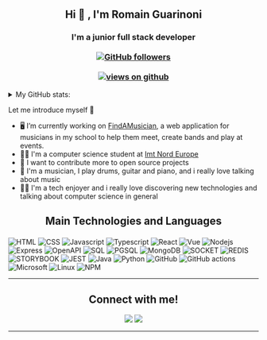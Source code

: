 <h2 align="center"> Hi 👋 , I'm Romain Guarinoni <br/></h2> 
<h3 align="center">I'm a junior full stack developer <br> <br>
  <a href="https://github.com/RomainGuarinoni" target="_blank">
    <img alt="GitHub followers" src="https://img.shields.io/github/followers/RomainGuarinoni?label=Github%20followers&style=for-the-badge">
  </a> <br> <br>
  <a href="https://github.com/RomainGuarinoni" target="_blank">
    <img src="https://img.shields.io/github/stars/RomainGuarinoni?style=social" alt="views on github" />
  </a>
  </h3>   
                             
             
<details>
   <summary>My GitHub stats:</summary>
<div align="center">
<p><img src="https://github-readme-stats.vercel.app/api?username=RomainGuarinoni&theme=blue-green"  ></p>
  <br>
<p href="#"><img src="https://github-readme-stats.vercel.app/api/top-langs/?username=RomainGuarinoni" ></p>
<p><img align="center" src="https://github-readme-streak-stats.herokuapp.com/?user=RomainGuarinoni" alt="RomainGuarinoni Stats" /></p>
</div>
</details> 
 

 
Let me introduce myself  👦

- 🖥️ I’m currently working on [FindAMusician](https://github.com/RomainGuarinoni/findAMusician), a web application for musicians in my school to help them meet, create bands and play at events.
- 👨‍🎓 I'm a computer science student at [Imt Nord Europe](https://imt-nord-europe.fr/en/)
- 🎯 I want to contribute more to open source projects
- 🎵 I'm a musician, I play drums, guitar and piano, and i really love talking about music
- 👨‍💻 I'm a tech enjoyer and i really love discovering new technologies and talking about computer science in general

<h2 align="center">

 Main Technologies and Languages 
</h2>


![HTML](https://img.shields.io/badge/HTML-F16529?style=for-the-badge&logo=html5&logoColor=white)
![CSS](https://img.shields.io/badge/CSS-2962E9?style=for-the-badge&logo=css3&logoColor=white)
![Javascript](https://img.shields.io/badge/JAVASCRIPT-EFD81D?style=for-the-badge&logo=javascript&logoColor=white)
![Typescript](https://img.shields.io/badge/TYPESCRIPT-2E74C0?style=for-the-badge&logo=typescript&logoColor=white)
![React](https://img.shields.io/badge/REACT-5ED3F3?style=for-the-badge&logo=react&logoColor=white)
![Vue](https://img.shields.io/badge/VUE-3FB27F?style=for-the-badge&logo=vuedotjs&logoColor=white)
![Nodejs](https://img.shields.io/badge/NODE_JS-6DA55F?style=for-the-badge&logo=nodedotjs&logoColor=white)
![Express](https://img.shields.io/badge/EXPRESS-5E5E5E?style=for-the-badge&logo=express&logoColor=white)
![OpenAPI](https://img.shields.io/badge/OPEN_API-3776AB?style=for-the-badge&logo=openapiinitiative&logoColor=white)
![SQL](https://img.shields.io/badge/SQL-3294d4?style=for-the-badge&logo=mysql&logoColor=white)
![PGSQL](https://img.shields.io/badge/PGSQL-31648c?style=for-the-badge&logo=postgresql&logoColor=white)
![MongoDB](https://img.shields.io/badge/MONGODB-80c265?style=for-the-badge&logo=mongodb&logoColor=white)
![SOCKET](https://img.shields.io/badge/SOCKET-010101?style=for-the-badge&logo=socketdotio&logoColor=white)
![REDIS](https://img.shields.io/badge/REDIS-d52c20?style=for-the-badge&logo=redis&logoColor=white)
![STORYBOOK](https://img.shields.io/badge/STORYBOOK-f74580?style=for-the-badge&logo=storybook&logoColor=white)
![JEST](https://img.shields.io/badge/JEST-66666?style=for-the-badge&logo=jest&logoColor=white)
![Java](https://img.shields.io/badge/Java-ED8B00?style=for-the-badge&logo=java&logoColor=white)
![Python](https://img.shields.io/badge/Python-3776AB?style=for-the-badge&logo=python&logoColor=white)
![GitHub](https://img.shields.io/badge/GITHUB-94404d?style=for-the-badge&logo=github&logoColor=white)
![GitHub actions](https://img.shields.io/badge/GITHUB_ACTIONS-2084f7?style=for-the-badge&logo=githubactions&logoColor=white)
![Microsoft](https://img.shields.io/badge/Microsoft-666666?style=for-the-badge&logo=microsoft&logoColor=white)
![Linux](https://img.shields.io/badge/LINUX-666666?style=for-the-badge&logo=linux&logoColor=white)
![NPM](https://img.shields.io/badge/NPM-c60000?style=for-the-badge&logo=npm&logoColor=white)



---------------------------------------------------------------------------------------------------------------------------------------------------------------------------------

<div align="center">
  


<h2>Connect with me!</h2>
 
[<img src="https://img.shields.io/badge/linkedin-%230077B5.svg?&style=for-the-badge&logo=linkedin&logoColor=white" />](https://www.linkedin.com/mwlite/in/romain-guarinoni-535445189) [<img src = "https://img.shields.io/badge/Gmail-d8453e.svg?&style=for-the-badge&logo=gmail&logoColor=white">](mailto:romain.guar01@gmail.com)  

</div>



---------------------------------------------------------------------------------------------------------------------------------------------------------------------------------






